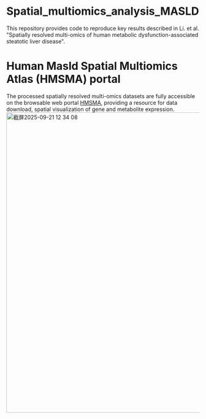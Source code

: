 # Spatial_multiomics_analysis_MASLD
This repository provides code to reproduce key results described in Li. et al. "Spatially resolved multi-omics of human metabolic dysfunction-associated steatotic liver disease".

# Human Masld Spatial Multiomics Atlas (HMSMA) portal
The processed spatially resolved multi-omics datasets are fully accessible on the browsable web portal [HMSMA](https://db.genomics.cn/stomics/hmsma), providing a resource for data download, spatial visualization of gene and metabolite expression.
<img width="811" height="783" alt="截屏2025-09-21 12 34 08" src="https://github.com/user-attachments/assets/8dd3c954-c51f-449a-8e35-c4dd4740010f" />


